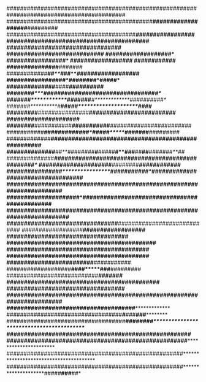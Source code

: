 ##  ########################################################################################### 
 ########################################################################################### 
 ###########################################**********###################**********######### 
 ######################################*********************###########***************###### 
 ###############################********************************######******************#### 
 ############################**************************************##********************### 
 #############******######******************************************************#*######**## 
 ########***********************************************************************###########* 
 #######***********************************************************************########**##* 
 ########***************************************************************#***#####*##*****##* 
 ########*******************************************************************##**#*********#* 
 ########****##******************************************************#**#***###****####*###* 
 #########*###**********##**#*##**####****************#*##******************###***#####*###* 
 ##########*#*********#*##*****************#******##*####********************####*#**###**#* 
 ##########************************####******************#*###**************#####****##*###* 
 ########*************************###***#******#####*******#########****##**#####**########* 
 #######*************************#*************##*****####*****#*************###**###*#*###* 
 #######**********#***********###***********************##*************************##****##* 
 ########**#************###############****************###########***######**#******#######* 
 ########***************##**#*###************************************##******##*******#**##* 
 ########***************###########*********##*******#########****#######*####*############# 
 #########*##*******##**###########*****#**###*#*****#*#####*********#******###*#*#***#*###* 
 #############*******#**#############**##**######**###**#####**#**##*****################### 
 ##############*********##**#*###*####**#**###*##****#**###****##**#*#******###*#*#*#*#**##* 
 ##############***********#############*##*####****#*#*###########******#########*#####*###* 
 ###############**************#*#*#**##****#*********#*####*###***********#*###*#*###*#*###* 
 ################*******************#####***####**##*##################**########*#########* 
 ################*************###****##*##*######*########################################## 
 #################**********#*#******##*#**#########*#################*##########*#####*#### 
 ##################*****###**********##*##*#########*####################################### 
 ##################*********************#**###*#**#**########**#*########################### 
 ##################************************************************#*******################# 
 ##################***************************************************#*****################ 
 ###################******************************#**#***##****#*****##*#***################ 
 ###################******************************#**#********###****##*#*****############## 
 ###################******************************#**#***#****##*#***##*#******############# 
 ###################******************************#**#********##******#*#********########### 
 ###################********#*********************#**#****************#*****###****######### 
 ###########################*********************************************************####### 
 ##############################*#******************************#*****##*##**###********##### 
 ###############################*********************************************************### 
 ##################################****######*****#**#####*######################*#*#****#** 
 #################################*******************#***************###******************** 
 ##################################*****#******##*#**#***************##********************* 
 ###################################*******########***************************************** 
 ###################################################*#******************************#******* 
 ####################################################*************************************** 
 ####################################################*************************************** 
 ####################################################********************#####****###****##* 

<!--
**DandarGaming/DandarGaming** is a ✨ _special_ ✨ repository because its `README.md` (this file) appears on your GitHub profile.

Here are some ideas to get you started:

- 🔭 I’m currently working on ...
- 🌱 I’m currently learning ...
- 👯 I’m looking to collaborate on ...
- 🤔 I’m looking for help with ...
- 💬 Ask me about ...
- 📫 How to reach me: ...
- 😄 Pronouns: ...
- ⚡ Fun fact: ...
-->
